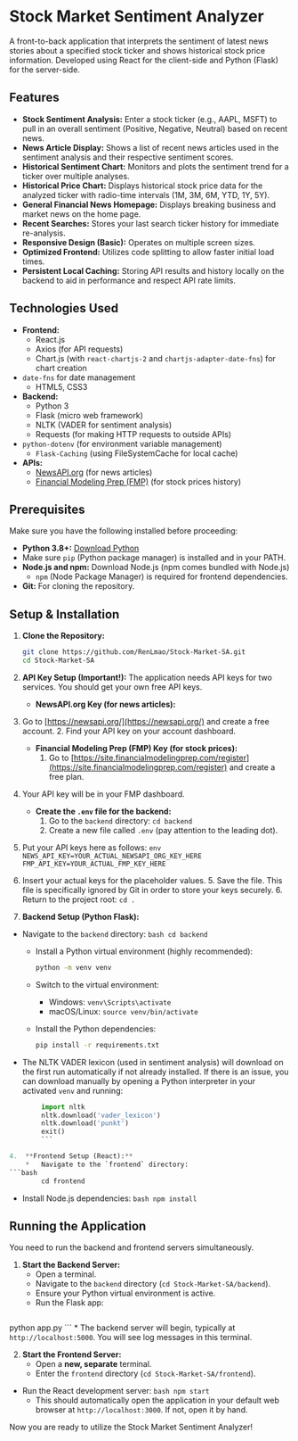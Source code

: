 # Stock Market Sentiment Analyzer

A front-to-back application that interprets the sentiment of latest news stories about a specified stock ticker and shows historical stock price information. Developed using React for the client-side and Python (Flask) for the server-side.

## Features

*   **Stock Sentiment Analysis:** Enter a stock ticker (e.g., AAPL, MSFT) to pull in an overall sentiment (Positive, Negative, Neutral) based on recent news.
*   **News Article Display:** Shows a list of recent news articles used in the sentiment analysis and their respective sentiment scores.
*   **Historical Sentiment Chart:** Monitors and plots the sentiment trend for a ticker over multiple analyses.
*   **Historical Price Chart:** Displays historical stock price data for the analyzed ticker with radio-time intervals (1M, 3M, 6M, YTD, 1Y, 5Y).
*   **General Financial News Homepage:** Displays breaking business and market news on the home page.
*   **Recent Searches:** Stores your last search ticker history for immediate re-analysis.
*   **Responsive Design (Basic):** Operates on multiple screen sizes.
*   **Optimized Frontend:** Utilizes code splitting to allow faster initial load times.
*   **Persistent Local Caching:** Storing API results and history locally on the backend to aid in performance and respect API rate limits.

## Technologies Used

*   **Frontend:**
    *   React.js
    *   Axios (for API requests)
    *   Chart.js (with `react-chartjs-2` and `chartjs-adapter-date-fns`) for chart creation
*   `date-fns` for date management
    *   HTML5, CSS3
*   **Backend:**
    *   Python 3
    *   Flask (micro web framework)
    *   NLTK (VADER for sentiment analysis)
    *   Requests (for making HTTP requests to outside APIs)
*   `python-dotenv` (for environment variable management)
    *   `Flask-Caching` (using FileSystemCache for local cache)
*   **APIs:**
    *   [NewsAPI.org](https://newsapi.org/) (for news articles)
    *   [Financial Modeling Prep (FMP)](https://site.financialmodelingprep.com/developer/docs/) (for stock prices history)

## Prerequisites

Make sure you have the following installed before proceeding:

*   **Python 3.8+:** [Download Python](https://www.python.org/downloads/)
*   Make sure `pip` (Python package manager) is installed and in your PATH.
*   **Node.js and npm:**
    Download Node.js (npm comes bundled with Node.js)
    *   `npm` (Node Package Manager) is required for frontend dependencies.
*   **Git:** For cloning the repository.

## Setup & Installation

1.  **Clone the Repository:**
    ```bash
    git clone https://github.com/RenLmao/Stock-Market-SA.git
    cd Stock-Market-SA
    ```

2.  **API Key Setup (Important!):**
    The application needs API keys for two services. You should get your own free API keys.

    *   **NewsAPI.org Key (for news articles):**
1.  Go to [https://newsapi.org/](https://newsapi.org/) and create a free account.
    2.  Find your API key on your account dashboard.
    *   **Financial Modeling Prep (FMP) Key (for stock prices):**
        1.  Go to [https://site.financialmodelingprep.com/register](https://site.financialmodelingprep.com/register) and create a free plan.
2.  Your API key will be in your FMP dashboard.

    *   **Create the `.env` file for the backend:**
        1.  Go to the `backend` directory: `cd backend`
        2.  Create a new file called `.env` (pay attention to the leading dot).
3. Put your API keys here as follows:
            ```env
            NEWS_API_KEY=YOUR_ACTUAL_NEWSAPI_ORG_KEY_HERE
            FMP_API_KEY=YOUR_ACTUAL_FMP_KEY_HERE
            ```
4.  Insert your actual keys for the placeholder values.
        5.  Save the file. This file is specifically ignored by Git in order to store your keys securely.
        6.  Return to the project root: `cd .`

3.  **Backend Setup (Python Flask):**
*   Navigate to the `backend` directory:
        ```bash
        cd backend
        ```
    *   Install a Python virtual environment (highly recommended):
        ```bash
        python -m venv venv
        ```

    *   Switch to the virtual environment:
        *   Windows: `venv\Scripts\activate`
        *   macOS/Linux: `source venv/bin/activate`
    *   Install the Python dependencies:
        ``` bash
        pip install -r requirements.txt
        ```
*   The NLTK VADER lexicon (used in sentiment analysis) will download on the first run automatically if not already installed. If there is an issue, you can download manually by opening a Python interpreter in your activated `venv` and running:
```python
        import nltk
        nltk.download('vader_lexicon')
        nltk.download('punkt')
        exit()
        ```

4.  **Frontend Setup (React):**
    *   Navigate to the `frontend` directory:
```bash
        cd frontend
```
*   Install Node.js dependencies:
        ```bash
        npm install
        ```

## Running the Application

You need to run the backend and frontend servers simultaneously.

1.  **Start the Backend Server:**
    *   Open a terminal.
    *   Navigate to the `backend` directory (`cd Stock-Market-SA/backend`).
    *   Ensure your Python virtual environment is active.
    *   Run the Flask app:
        ```bash
python app.py
    ```
    *   The backend server will begin, typically at `http://localhost:5000`. You will see log messages in this terminal.

2.  **Start the Frontend Server:**
    *   Open a **new, separate** terminal.
    *   Enter the `frontend` directory (`cd Stock-Market-SA/frontend`).
*   Run the React development server:
        ```bash
        npm start
        ```
    *   This should automatically open the application in your default web browser at `http://localhost:3000`. If not, open it by hand.

Now you are ready to utilize the Stock Market Sentiment Analyzer!

